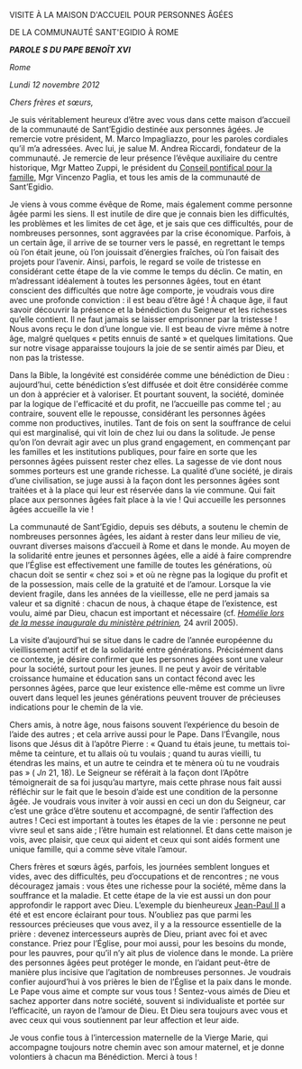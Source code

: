 VISITE À LA MAISON D'ACCUEIL POUR PERSONNES ÂGÉES

DE LA COMMUNAUTÉ SANT'EGIDIO À ROME

***PAROLE*** ***S DU PAPE BENOÎT XVI***

*Rome*

*Lundi 12 novembre 2012*

*Chers frères et sœurs,*

Je suis véritablement heureux d’être avec vous dans cette maison d’accueil de la communauté de Sant’Egidio destinée aux personnes âgées. Je remercie votre président, M. Marco Impagliazzo, pour les paroles cordiales qu’il m’a adressées. Avec lui, je salue M. Andrea Riccardi, fondateur de la communauté. Je remercie de leur présence l’évêque auxiliaire du centre historique, Mgr Matteo Zuppi, le président du [Conseil pontifical pour la famille](http://www.vatican.va/roman_curia/pontifical_councils/family/index_fr.htm), Mgr Vincenzo Paglia, et tous les amis de la communauté de Sant’Egidio.

Je viens à vous comme évêque de Rome, mais également comme personne âgée parmi les siens. Il est inutile de dire que je connais bien les difficultés, les problèmes et les limites de cet âge, et je sais que ces difficultés, pour de nombreuses personnes, sont aggravées par la crise économique. Parfois, à un certain âge, il arrive de se tourner vers le passé, en regrettant le temps où l’on était jeune, où l’on jouissait d’énergies fraîches, où l’on faisait des projets pour l’avenir. Ainsi, parfois, le regard se voile de tristesse en considérant cette étape de la vie comme le temps du déclin. Ce matin, en m’adressant idéalement à toutes les personnes âgées, tout en étant conscient des difficultés que notre âge comporte, je voudrais vous dire avec une profonde conviction : il est beau d’être âgé ! À chaque âge, il faut savoir découvrir la présence et la bénédiction du Seigneur et les richesses qu’elle contient. Il ne faut jamais se laisser emprisonner par la tristesse ! Nous avons reçu le don d’une longue vie. Il est beau de vivre même à notre âge, malgré quelques « petits ennuis de santé » et quelques limitations. Que sur notre visage apparaisse toujours la joie de se sentir aimés par Dieu, et non pas la tristesse.

Dans la Bible, la longévité est considérée comme une bénédiction de Dieu : aujourd’hui, cette bénédiction s’est diffusée et doit être considérée comme un don à apprécier et à valoriser. Et pourtant souvent, la société, dominée par la logique de l'efficacité et du profit, ne l’accueille pas comme tel ; au contraire, souvent elle le repousse, considérant les personnes âgées comme non productives, inutiles. Tant de fois on sent la souffrance de celui qui est marginalisé, qui vit loin de chez lui ou dans la solitude. Je pense qu’on l’on devrait agir avec un plus grand engagement, en commençant par les familles et les institutions publiques, pour faire en sorte que les personnes âgées puissent rester chez elles. La sagesse de vie dont nous sommes porteurs est une grande richesse. La qualité d’une société, je dirais d’une civilisation, se juge aussi à la façon dont les personnes âgées sont traitées et à la place qui leur est réservée dans la vie commune. Qui fait place aux personnes âgées fait place à la vie ! Qui accueille les personnes âgées accueille la vie !

La communauté de Sant’Egidio, depuis ses débuts, a soutenu le chemin de nombreuses personnes âgées, les aidant à rester dans leur milieu de vie, ouvrant diverses maisons d’accueil à Rome et dans le monde. Au moyen de la solidarité entre jeunes et personnes âgées, elle a aidé à faire comprendre que l’Église est effectivement une famille de toutes les générations, où chacun doit se sentir « chez soi » et où ne règne pas la logique du profit et de la possession, mais celle de la gratuité et de l’amour. Lorsque la vie devient fragile, dans les années de la vieillesse, elle ne perd jamais sa valeur et sa dignité : chacun de nous, à chaque étape de l’existence, est voulu, aimé par Dieu, chacun est important et nécessaire (cf. *[Homélie lors de la messe inaugurale du ministère pétrinien](/content/benedict-xvi/fr/homilies/2005/documents/hf_ben-xvi_hom_20050424_inizio-pontificato.html),* 24 avril 2005).

La visite d’aujourd’hui se situe dans le cadre de l’année européenne du vieillissement actif et de la solidarité entre générations. Précisément dans ce contexte, je désire confirmer que les personnes âgées sont une valeur pour la société, surtout pour les jeunes. Il ne peut y avoir de véritable croissance humaine et éducation sans un contact fécond avec les personnes âgées, parce que leur existence elle-même est comme un livre ouvert dans lequel les jeunes générations peuvent trouver de précieuses indications pour le chemin de la vie.

Chers amis, à notre âge, nous faisons souvent l’expérience du besoin de l’aide des autres ; et cela arrive aussi pour le Pape. Dans l’Évangile, nous lisons que Jésus dit à l’apôtre Pierre : « Quand tu étais jeune, tu mettais toi-même ta ceinture, et tu allais où tu voulais ; quand tu auras vieilli, tu étendras les mains, et un autre te ceindra et te mènera où tu ne voudrais pas » ( *Jn* 21, 18). Le Seigneur se référait à la façon dont l’Apôtre témoignerait de sa foi jusqu’au martyre, mais cette phrase nous fait aussi réfléchir sur le fait que le besoin d’aide est une condition de la personne âgée. Je voudrais vous inviter à voir aussi en ceci un don du Seigneur, car c’est une grâce d’être soutenu et accompagné, de sentir l’affection des autres ! Ceci est important à toutes les étapes de la vie : personne ne peut vivre seul et sans aide ; l’être humain est relationnel. Et dans cette maison je vois, avec plaisir, que ceux qui aident et ceux qui sont aidés forment une unique famille, qui a comme sève vitale l’amour.

Chers frères et sœurs âgés, parfois, les journées semblent longues et vides, avec des difficultés, peu d’occupations et de rencontres ; ne vous découragez jamais : vous êtes une richesse pour la société, même dans la souffrance et la maladie. Et cette étape de la vie est aussi un don pour approfondir le rapport avec Dieu. L’exemple du bienheureux [Jean-Paul II](/content/john-paul-ii/fr.html) a été et est encore éclairant pour tous. N’oubliez pas que parmi les ressources précieuses que vous avez, il y a la ressource essentielle de la prière : devenez intercesseurs auprès de Dieu, priant avec foi et avec constance. Priez pour l’Église, pour moi aussi, pour les besoins du monde, pour les pauvres, pour qu’il n’y ait plus de violence dans le monde. La prière des personnes âgées peut protéger le monde, en l’aidant peut-être de manière plus incisive que l’agitation de nombreuses personnes. Je voudrais confier aujourd’hui à vos prières le bien de l’Église et la paix dans le monde. Le Pape vous aime et compte sur vous tous ! Sentez-vous aimés de Dieu et sachez apporter dans notre société, souvent si individualiste et portée sur l’efficacité, un rayon de l’amour de Dieu. Et Dieu sera toujours avec vous et avec ceux qui vous soutiennent par leur affection et leur aide.

Je vous confie tous à l’intercession maternelle de la Vierge Marie, qui accompagne toujours notre chemin avec son amour maternel, et je donne volontiers à chacun ma Bénédiction. Merci à tous !